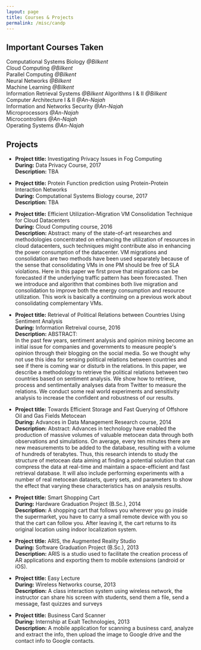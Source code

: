 ```yaml
---
layout: page
title: Courses & Projects
permalink: /misc/candp
---
```


## Important Courses Taken
                  
Computational Systems Biology *@Bilkent*  
Cloud Computing *@Bilkent*  
Parallel Computing *@Bilkent*  
Neural Networks *@Bilkent*  
Machine Learning *@Bilkent*  
Information Retrieval Systems *@Bilkent*
Algorithms I &amp; II *@Bilkent*  
Computer Architecture I &amp; II *@An-Najah*  
Information and Networks Security *@An-Najah*  
Microprocessors *@An-Najah*  
Microcontrollers *@An-Najah*  
Operating Systems *@An-Najah*  

## Projects
-   **Project title:**  Investigating Privacy Issues in Fog Computing  
    **During:** Data Privacy Course, 2017  
    **Description:** TBA  
                    
                    
-   **Project title:**  Protein Function prediction using Protein-Protein Interaction Networks   
    **During:** Computational Systems Biology course, 2017  
    **Description:** TBA  
                    
                    
-   **Project title:** Efficient Utilization-Migration VM Consolidation Technique for Cloud Datacenters   
    **During:** Cloud Computing course, 2016  
    **Description:** Abstract: many of the state-of-art researches and methodologies concentrated on enhancing the utilization of resources in cloud datacenters, such techniques might contribute also in enhancing the power consumption of the datacenter. VM migrations and consolidation are two methods have been used separately because of the sense that consolidating VMs in one PM should be free of SLA violations. Here in this paper we first prove that migrations can be forecasted if the underlying traffic pattern has been forecasted. Then we introduce and algorithm that combines both live migration and consolidation to improve both the energy consumption and resource utilization. This work is basically a continuing on a previous work about consolidating complementary VMs.
                    
                    
-   **Project title:**  Retrieval of Political Relations between Countries Using Sentiment Analysis  
    **During:** Information Retreival course, 2016  
    **Description:** ABSTRACT:  
              In the past few years, sentiment analysis and opinion mining
              become an initial issue for companies and governments to
              measure people's opinion through their blogging on the social
              media. So we thought why not use this idea for sensing political
              relations between countries and see if there is coming war or
              disturb in the relations. In this paper, we describe a methodology
              to retrieve the political relations between two countries based on
              sentiment analysis. We show how to retrieve, process and
              sentimentally analyses data from Twitter to measure the relations.
              We conduct some real world experiments and sensitivity analysis
              to increase the confident and robustness of our results.
                    
                    
-   **Project title:** Towards Efficient Storage and Fast Querying of Offshore Oil and Gas Fields Metocean  
    **During:** Advances in Data Management Research course, 2014  
    **Description:** Abstract: Advances in technology have enabled the production of massive volumes of valuable metocean data
              through both observations and simulations. On average, every
              ten minutes there are new measurements to be added to the
              database, resulting with a volume of hundreds of terabytes. Thus,
              this research intends to study the structure of metocean data
              aiming at finding a potential solution that can compress the data
              at real-time and maintain a space-efficient and fast retrieval
              database. It will also include performing experiments with a
              number of real metocean datasets, query sets, and parameters to
              show the effect that varying these characteristics has on analysis
              results.
               
                    
                    
-   **Project title:**  Smart Shopping Cart  
    **During:** Hardware Graduation Project (B.Sc.), 2014   
    **Description:** A shopping cart
              that follows you wherever you go inside the supermarket, you have to carry a small
              remote device with you so that the cart can follow you. After leaving it, the cart
              returns to its original location using indoor localization system. 
                    
                    
-   **Project title:**  ARIS, the Augmented Reality Studio   
    **During:** Software Graduation Project (B.Sc.), 2013   
    **Description:** ARIS is a studio used to facilitate the creation process of AR applications and exporting
              them to mobile extensions (android or iOS). 
                    
                    
-   **Project title:**  Easy Lecture   
    **During:** Wireless Networks course, 2013   
    **Description:** A class interaction system using wireless network, the instructor can
              share his screen with students, send them a file, send a message, fast quizzes and
              surveys 
                    
                    
-   **Project title:**  Business Card Scanner   
    **During:** Internship at Exalt Technologies, 2013   
    **Description:** A mobile application for scanning a business card, analyze
              and extract the info, then upload the image to Google drive and the contact info to
              Google contacts.              
